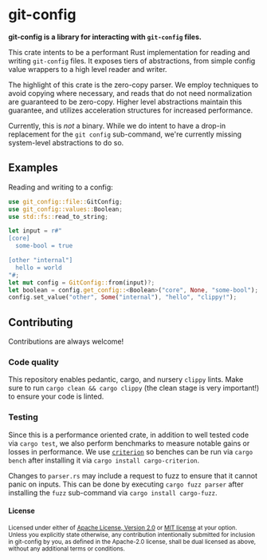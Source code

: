 # git-config

**git-config is a library for interacting with `git-config` files.**

This crate intents to be a performant Rust implementation for reading and
writing `git-config` files. It exposes tiers of abstractions, from simple
config value wrappers to a high level reader and writer.

The highlight of this crate is the zero-copy parser. We employ techniques to
avoid copying where necessary, and reads that do not need normalization are
guaranteed to be zero-copy. Higher level abstractions maintain this guarantee,
and utilizes acceleration structures for increased performance.

Currently, this is _not_ a binary. While we do intent to have a drop-in
replacement for the `git config` sub-command, we're currently missing
system-level abstractions to do so.

## Examples

Reading and writing to a config:

```rust
use git_config::file::GitConfig;
use git_config::values::Boolean;
use std::fs::read_to_string;

let input = r#"
[core]
  some-bool = true

[other "internal"]
  hello = world
"#;
let mut config = GitConfig::from(input)?;
let boolean = config.get_config::<Boolean>("core", None, "some-bool");
config.set_value("other", Some("internal"), "hello", "clippy!");
```

## Contributing

Contributions are always welcome!

### Code quality

This repository enables pedantic, cargo, and nursery `clippy` lints. Make sure
to run `cargo clean && cargo clippy` (the clean stage is very important!) to
ensure your code is linted.

### Testing

Since this is a performance oriented crate, in addition to well tested code via
`cargo test`, we also perform benchmarks to measure notable gains or losses in
performance. We use [`criterion`] so benches can be run via `cargo bench` after
installing it via `cargo install cargo-criterion`.

Changes to `parser.rs` may include a request to fuzz to ensure that it cannot
panic on inputs. This can be done by executing `cargo fuzz parser` after
installing the `fuzz` sub-command via `cargo install cargo-fuzz`.

#### License

<sup>
Licensed under either of <a href="LICENSE-APACHE">Apache License, Version
2.0</a> or <a href="LICENSE-MIT">MIT license</a> at your option.
</sup>

<br>

<sub>
Unless you explicitly state otherwise, any contribution intentionally submitted
for inclusion in git-config by you, as defined in the Apache-2.0 license, shall
be dual licensed as above, without any additional terms or conditions.
</sub>

[`criterion`]: https://github.com/bheisler/criterion.rs
